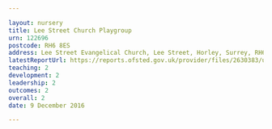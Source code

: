 ```yaml
---

layout: nursery
title: Lee Street Church Playgroup
urn: 122696
postcode: RH6 8ES
address: Lee Street Evangelical Church, Lee Street, Horley, Surrey, RH6 8ES
latestReportUrl: https://reports.ofsted.gov.uk/provider/files/2630383/urn/122696.pdf
teaching: 2
development: 2
leadership: 2
outcomes: 2
overall: 2
date: 9 December 2016

---
```

